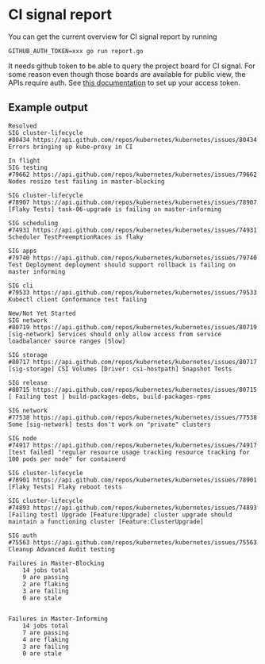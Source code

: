 # CI signal report

You can get the current overview for CI signal report by running

```
GITHUB_AUTH_TOKEN=xxx go run report.go
```

It needs github token to be able to query the project board for CI signal. For some reason even though those boards are available for public view, the APIs require auth. See [this documentation](https://help.github.com/en/articles/creating-a-personal-access-token-for-the-command-line) to set up your access token.

## Example output

```
Resolved
SIG cluster-lifecycle
#80434 https://api.github.com/repos/kubernetes/kubernetes/issues/80434  Errors bringing up kube-proxy in CI

In flight
SIG testing
#79662 https://api.github.com/repos/kubernetes/kubernetes/issues/79662   Nodes resize test failing in master-blocking

SIG cluster-lifecycle
#78907 https://api.github.com/repos/kubernetes/kubernetes/issues/78907 [Flaky Tests] task-06-upgrade is failing on master-informing

SIG scheduling
#74931 https://api.github.com/repos/kubernetes/kubernetes/issues/74931 Scheduler TestPreemptionRaces is flaky

SIG apps
#79740 https://api.github.com/repos/kubernetes/kubernetes/issues/79740  Test Deployment deployment should support rollback is failing on master informing

SIG cli
#79533 https://api.github.com/repos/kubernetes/kubernetes/issues/79533  Kubectl client Conformance test failing

New/Not Yet Started
SIG network
#80719 https://api.github.com/repos/kubernetes/kubernetes/issues/80719 [sig-network] Services should only allow access from service loadbalancer source ranges [Slow]

SIG storage
#80717 https://api.github.com/repos/kubernetes/kubernetes/issues/80717  [sig-storage] CSI Volumes [Driver: csi-hostpath] Snapshot Tests

SIG release
#80715 https://api.github.com/repos/kubernetes/kubernetes/issues/80715 [ Failing test ] build-packages-debs, build-packages-rpms

SIG network
#77538 https://api.github.com/repos/kubernetes/kubernetes/issues/77538 Some [sig-network] tests don't work on "private" clusters

SIG node
#74917 https://api.github.com/repos/kubernetes/kubernetes/issues/74917 [test failed] "regular resource usage tracking resource tracking for 100 pods per node" for containerd

SIG cluster-lifecycle
#78901 https://api.github.com/repos/kubernetes/kubernetes/issues/78901 [Flaky Tests] Flaky reboot tests

SIG cluster-lifecycle
#74893 https://api.github.com/repos/kubernetes/kubernetes/issues/74893 [Failing test] Upgrade [Feature:Upgrade] cluster upgrade should maintain a functioning cluster [Feature:ClusterUpgrade]

SIG auth
#75563 https://api.github.com/repos/kubernetes/kubernetes/issues/75563 Cleanup Advanced Audit testing

Failures in Master-Blocking
    14 jobs total
    9 are passing
    2 are flaking
    3 are failing
    0 are stale


Failures in Master-Informing
    14 jobs total
    7 are passing
    4 are flaking
    3 are failing
    0 are stale
 ```
